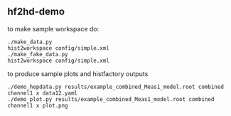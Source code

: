 ## hf2hd-demo

to make sample workspace do:
    
    ./make_data.py
    hist2workspace config/simple.xml
    ./make_fake_data.py
    hist2workspace config/simple.xml

to produce sample plots and histfactory outputs

    ./demo_hepdata.py results/example_combined_Meas1_model.root combined channel1 x data12.yaml
    ./demo_plot.py results/example_combined_Meas1_model.root combined channel1 x plot.png      

